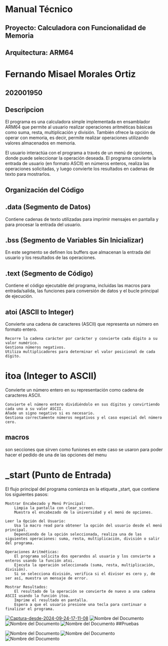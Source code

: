 # Manual Técnico
## Proyecto: Calculadora con Funcionalidad de Memoria
## Arquitectura: ARM64
# Fernando Misael Morales Ortiz
## 202001950


## Descripcion

El programa es una calculadora simple implementada en ensamblador ARM64 que permite al usuario realizar operaciones aritméticas básicas como suma, resta, multiplicación y división. También ofrece la opción de operar con memoria, es decir, permite realizar operaciones utilizando valores almacenados en memoria.

El usuario interactúa con el programa a través de un menú de opciones, donde puede seleccionar la operación deseada. El programa convierte la entrada de usuario (en formato ASCII) en números enteros, realiza las operaciones solicitadas, y luego convierte los resultados en cadenas de texto para mostrarlos.

## Organización del Código
## .data (Segmento de Datos)

Contiene cadenas de texto utilizadas para imprimir mensajes en pantalla y para procesar la entrada del usuario.

## .bss (Segmento de Variables Sin Inicializar)

En este segmento se definen los buffers que almacenan la entrada del usuario y los resultados de las operaciones.

## .text (Segmento de Código)

Contiene el código ejecutable del programa, incluidas las macros para entrada/salida, las funciones para conversión de datos y el bucle principal de ejecución.
## atoi (ASCII to Integer)

Convierte una cadena de caracteres (ASCII) que representa un número en formato entero.

    Recorre la cadena carácter por carácter y convierte cada dígito a su valor numérico.
    Gestiona números negativos.
    Utiliza multiplicadores para determinar el valor posicional de cada dígito.

# itoa (Integer to ASCII)

Convierte un número entero en su representación como cadena de caracteres ASCII.

    Convierte el número entero dividiéndolo en sus dígitos y convirtiendo cada uno a su valor ASCII.
    Añade un signo negativo si es necesario.
    Gestiona correctamente números negativos y el caso especial del número cero.
## macros
son secciones que sirven como funiones en este caso se usaron para poder hacer el pedido de una de las opciones del menu 

# _start (Punto de Entrada)

El flujo principal del programa comienza en la etiqueta _start, que contiene los siguientes pasos:

    Mostrar Encabezado y Menú Principal:
        Limpia la pantalla con clear_screen.
        Muestra el encabezado de la universidad y el menú de opciones.

    Leer la Opción del Usuario:
        Usa la macro read para obtener la opción del usuario desde el menú principal.
        Dependiendo de la opción seleccionada, realiza una de las siguientes operaciones: suma, resta, multiplicación, división o salir del programa.

    Operaciones Aritméticas:
        El programa solicita dos operandos al usuario y los convierte a enteros usando la función atoi.
        Ejecuta la operación seleccionada (suma, resta, multiplicación, división).
        Si se selecciona división, verifica si el divisor es cero y, de ser así, muestra un mensaje de error.

    Mostrar Resultados:
        El resultado de la operación se convierte de nuevo a una cadena ASCII usando la función itoa.
        Imprime el resultado en pantalla.
        Espera a que el usuario presione una tecla para continuar o finalizar el programa.
<a href="https://imgbb.com/"><img src="https://i.ibb.co/SJv4xJN/Captura-desde-2024-09-24-17-11-08.png" alt="Captura-desde-2024-09-24-17-11-08" border="0"></a>
![Nombre del Documento](https://i.ibb.co/x2f3n6F/Captura-desde-2024-09-24-16-59-15.png)
![Nombre del Documento](https://i.ibb.co/Rbbcjqn/Captura-desde-2024-09-24-17-06-09.png)
![Nombre del Documento](https://i.ibb.co/j4PwF4H/Captura-desde-2024-09-24-17-07-25.png)
##Pruebas

![Nombre del Documento](https://i.ibb.co/nkpcFQ3/Captura-desde-2024-09-24-17-09-52.png)
![Nombre del Documento](https://i.ibb.co/SJv4xJN/Captura-desde-2024-09-24-17-11-08.png)
![Nombre del Documento](https://i.ibb.co/LvyVpGh/Captura-desde-2024-09-24-17-12-28.png)
